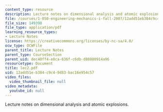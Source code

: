 ```yaml
---
content_type: resource
description: Lecture notes on dimensional analysis and atomic explosions.
file: /courses/1-050-engineering-mechanics-i-fall-2007/12add51eb384c9c49d83bac16e954c57_lec2.pdf
file_size: 149398
file_type: application/pdf
learning_resource_types:
- Lecture Notes
license: https://creativecommons.org/licenses/by-nc-sa/4.0/
ocw_type: OCWFile
parent_title: Lecture Notes
parent_type: CourseSection
parent_uid: dec40ff4-e8ca-636f-c6db-d88880914a96
resourcetype: Document
title: lec2.pdf
uid: 12add51e-b384-c9c4-9d83-bac16e954c57
video_files:
  video_thumbnail_file: null
video_metadata:
  youtube_id: null
---
```

Lecture notes on dimensional analysis and atomic explosions.